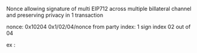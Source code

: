Nonce allowing signature of multi EIP712 across multiple billateral channel and preserving privacy in 1 transaction

nonce: 0x10204
0x1/02/04/nonce
from party index: 1 
sign index 02 out of 04

ex :
